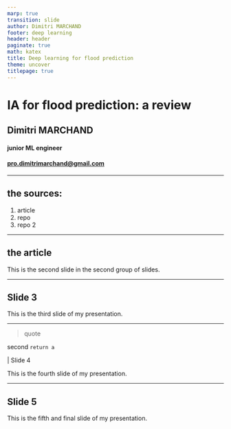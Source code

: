 ```yaml
---
marp: true
transition: slide
author: Dimitri MARCHAND
footer: deep learning
header: header
paginate: true
math: katex
title: Deep learning for flood prediction
theme: uncover
titlepage: true
---
```


# IA for flood prediction: a review

## Dimitri MARCHAND
#### junior ML engineer
#### pro.dimitrimarchand@gmail.com
---


## the sources:
1. article
2. repo
3. repo 2

---

## the article

This is the second slide in the second group of slides.

---

## Slide 3

This is the third slide of my presentation.


---
> quote

second
`
return a
`

| Slide 4

This is the fourth slide of my presentation.

---

## Slide 5

This is the fifth and final slide of my presentation.

